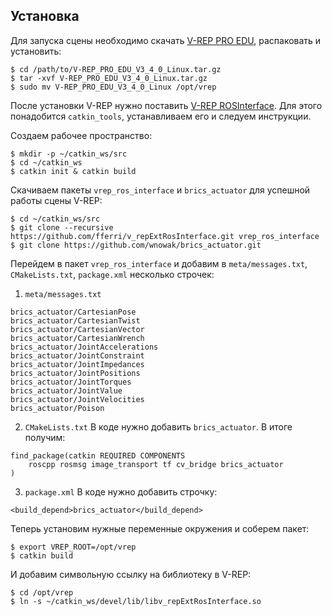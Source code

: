 ## Установка
Для запуска сцены необходимо скачать [V-REP PRO EDU](http://www.coppeliarobotics.com/downloads.html), распаковать и установить: 

```
$ cd /path/to/V-REP_PRO_EDU_V3_4_0_Linux.tar.gz
$ tar -xvf V-REP_PRO_EDU_V3_4_0_Linux.tar.gz
$ sudo mv V-REP_PRO_EDU_V3_4_0_Linux /opt/vrep
```
После установки V-REP нужно поставить [V-REP ROSInterface](https://github.com/fferri/v_repExtRosInterface). Для этого понадобится `catkin_tools`, устанавливаем его и следуем инструкции. 

Создаем рабочее пространство:
```
$ mkdir -p ~/catkin_ws/src
$ cd ~/catkin_ws
$ catkin init & catkin build
```

Скачиваем пакеты `vrep_ros_interface` и `brics_actuator` для успешной работы сцены V-REP:
```
$ cd ~/catkin_ws/src
$ git clone --recursive https://github.com/fferri/v_repExtRosInterface.git vrep_ros_interface
$ git clone https://github.com/wnowak/brics_actuator.git
```

Перейдем в пакет `vrep_ros_interface` и добавим в `meta/messages.txt`, `CMakeLists.txt`, `package.xml` несколько строчек: 

1. `meta/messages.txt`
```
brics_actuator/CartesianPose
brics_actuator/CartesianTwist
brics_actuator/CartesianVector
brics_actuator/CartesianWrench
brics_actuator/JointAccelerations
brics_actuator/JointConstraint
brics_actuator/JointImpedances
brics_actuator/JointPositions
brics_actuator/JointTorques
brics_actuator/JointValue
brics_actuator/JointVelocities
brics_actuator/Poison 
```

2. `CMakeLists.txt` В коде нужно добавить `brics_actuator`. В итоге получим:
```
find_package(catkin REQUIRED COMPONENTS
    roscpp rosmsg image_transport tf cv_bridge brics_actuator
)
```

3. `package.xml` В коде нужно добавить строчку: 
```
<build_depend>brics_actuator</build_depend>
```

Теперь установим нужные переменные окружения и соберем пакет:
```
$ export VREP_ROOT=/opt/vrep
$ catkin build
```

И добавим символьную ссылку на библиотеку в V-REP:
```
$ cd /opt/vrep
$ ln -s ~/catkin_ws/devel/lib/libv_repExtRosInterface.so
```
